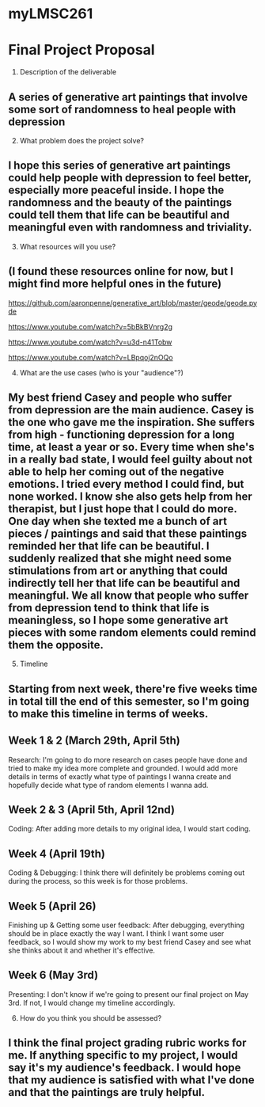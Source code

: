 # myLMSC261

 # Final Project Proposal
 1. Description of the deliverable
 ## A series of generative art paintings that involve some sort of randomness to heal people with depression

 2. What problem does the project solve?
 ## I hope this series of generative art paintings could help people with depression to feel better, especially more peaceful inside. I hope the randomness and the beauty of the paintings could tell them that life can be beautiful and meaningful even with randomness and triviality.

 3.  What resources will you use?
 ## (I found these resources online for now, but I might find more helpful ones in the future)

 https://github.com/aaronpenne/generative_art/blob/master/geode/geode.pyde

 https://www.youtube.com/watch?v=5bBkBVnrg2g

 https://www.youtube.com/watch?v=u3d-n41Tobw

 https://www.youtube.com/watch?v=LBpqoj2nOQo

4. What are the use cases (who is your "audience"?)
 ## My best friend Casey and people who suffer from depression are the main audience. Casey is the one who gave me the inspiration. She suffers from high - functioning depression for a long time, at least a year or so. Every time when she's in a really bad state, I would feel guilty about not able to help her coming out of the negative emotions. I tried every method I could find, but none worked. I know she also gets help from her therapist, but I just hope that I could do more. One day when she texted me a bunch of art pieces / paintings and said that these paintings reminded her that life can be beautiful. I suddenly realized that she might need some stimulations from art or anything that could indirectly tell her that life can be beautiful and meaningful. We all know that people who suffer from depression tend to think that life is meaningless, so I hope some generative art pieces with some random elements could remind them the opposite.

5. Timeline
 ## Starting from next week, there're five weeks time in total till the end of this semester, so I'm going to make this timeline in terms of weeks.

 ## Week 1 & 2 (March 29th, April 5th)
Research:
I'm going to do more research on cases people have done and tried to make my idea more complete and grounded. I would add more details in terms of exactly what type of paintings I wanna create and hopefully decide what type of random elements I wanna add.

 ## Week 2 & 3 (April 5th,  April 12nd)
Coding:
After adding more details to my original idea, I would start coding.

 ## Week 4 (April 19th)
Coding & Debugging:
I think there will definitely be problems coming out during the process, so this week is for those problems.

 ## Week 5 (April 26)
Finishing up & Getting some user feedback:
After debugging, everything should be in place exactly the way I want. I think I want some user feedback, so I would show my work to my best friend Casey and see what she thinks about it and whether it's effective.

 ## Week 6 (May 3rd)
Presenting:
I don't know if we're going to present our final project on May 3rd. If not, I would change my timeline accordingly.

6. How do you think you should be assessed?
 ## I think the final project grading rubric works for me. If anything specific to my project, I would say it's my audience's feedback. I would hope that my audience is satisfied with what I've done and that the paintings are truly helpful.
